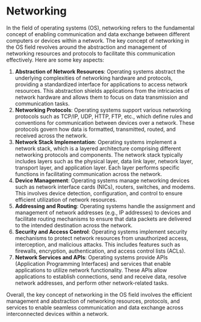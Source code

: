 # Networking

In the field of operating systems (OS), networking refers to the fundamental concept of enabling communication and data exchange between different computers or devices within a network. The key concept of networking in the OS field revolves around the abstraction and management of networking resources and protocols to facilitate this communication effectively. Here are some key aspects:

1. **Abstraction of Network Resources**: Operating systems abstract the underlying complexities of networking hardware and protocols, providing a standardized interface for applications to access network resources. This abstraction shields applications from the intricacies of network hardware and allows them to focus on data transmission and communication tasks.
2. **Networking Protocols**: Operating systems support various networking protocols such as TCP/IP, UDP, HTTP, FTP, etc., which define rules and conventions for communication between devices over a network. These protocols govern how data is formatted, transmitted, routed, and received across the network.
3. **Network Stack Implementation**: Operating systems implement a network stack, which is a layered architecture comprising different networking protocols and components. The network stack typically includes layers such as the physical layer, data link layer, network layer, transport layer, and application layer. Each layer performs specific functions in facilitating communication across the network.
4. **Device Management**: Operating systems manage networking devices such as network interface cards (NICs), routers, switches, and modems. This involves device detection, configuration, and control to ensure efficient utilization of network resources.
5. **Addressing and Routing**: Operating systems handle the assignment and management of network addresses (e.g., IP addresses) to devices and facilitate routing mechanisms to ensure that data packets are delivered to the intended destination across the network.
6. **Security and Access Control**: Operating systems implement security mechanisms to protect network resources from unauthorized access, interception, and malicious attacks. This includes features such as firewalls, encryption, authentication, and access control lists (ACLs).
7. **Network Services and APIs**: Operating systems provide APIs (Application Programming Interfaces) and services that enable applications to utilize network functionality. These APIs allow applications to establish connections, send and receive data, resolve network addresses, and perform other network-related tasks.

Overall, the key concept of networking in the OS field involves the efficient management and abstraction of networking resources, protocols, and services to enable seamless communication and data exchange across interconnected devices within a network.